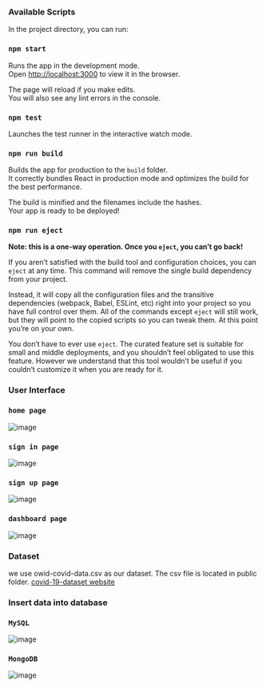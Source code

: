 ### Available Scripts

In the project directory, you can run:

### `npm start`

Runs the app in the development mode.\
Open [http://localhost:3000](http://localhost:3000) to view it in the browser.

The page will reload if you make edits.\
You will also see any lint errors in the console.

### `npm test`

Launches the test runner in the interactive watch mode.

### `npm run build`

Builds the app for production to the `build` folder.\
It correctly bundles React in production mode and optimizes the build for the best performance.

The build is minified and the filenames include the hashes.\
Your app is ready to be deployed!

### `npm run eject`

**Note: this is a one-way operation. Once you `eject`, you can’t go back!**

If you aren’t satisfied with the build tool and configuration choices, you can `eject` at any time. This command will remove the single build dependency from your project.

Instead, it will copy all the configuration files and the transitive dependencies (webpack, Babel, ESLint, etc) right into your project so you have full control over them. All of the commands except `eject` will still work, but they will point to the copied scripts so you can tweak them. At this point you’re on your own.

You don’t have to ever use `eject`. The curated feature set is suitable for small and middle deployments, and you shouldn’t feel obligated to use this feature. However we understand that this tool wouldn’t be useful if you couldn’t customize it when you are ready for it.

### User Interface
### `home page`
![image](https://user-images.githubusercontent.com/79630970/124386960-68f3fb00-dd0f-11eb-935d-66e398c78f0e.png)

### `sign in page`
![image](https://user-images.githubusercontent.com/79630970/124386987-7c9f6180-dd0f-11eb-9fe0-508a79dc32a5.png)

### `sign up page`
![image](https://user-images.githubusercontent.com/79630970/124387003-8923ba00-dd0f-11eb-815c-b3485318835a.png)

### `dashboard page`
![image](https://user-images.githubusercontent.com/79630970/124387030-99d43000-dd0f-11eb-9dba-904e2d781898.png)

### Dataset
we use owid-covid-data.csv as our dataset. The csv file is located in public folder.
[covid-19-dataset website](https://github.com/owid/covid-19-data/tree/master/public/data)

### Insert data into database
### `MySQL`
![image](https://user-images.githubusercontent.com/79630970/124370364-68287e00-dca9-11eb-8a00-b767e4eb7e63.png)

### `MongoDB`
![image](https://user-images.githubusercontent.com/79630970/124370373-78d8f400-dca9-11eb-8423-2c137978256c.png)

